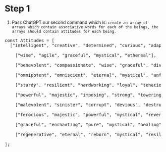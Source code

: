 # Step 1
1) Pass ChatGPT our second command which is:  ```create an array of arrays which contain associative words for each of the beings, the arrays should contain attitudes for each being.```

<pre>const Attitudes = [
  ["intelligent", "creative", "determined", "curious", "adaptable"],

    ["wise", "agile", "graceful", "mystical", "ethereal"],

    ["benevolent", "compassionate", "wise", "graceful", "divine"],

    ["omnipotent", "omniscient", "eternal", "mystical", "unfathomable"],

    ["sturdy", "resilient", "hardworking", "loyal", "tenacious"],

    ["powerful", "majestic", "imposing", "strong", "towering"],

    ["malevolent", "sinister", "corrupt", "devious", "destructive"],

    ["ferocious", "majestic", "powerful", "mystical", "revered"],

    ["graceful", "enchanting", "pure", "mystical", "healing"],

    ["regenerative", "eternal", "reborn", "mystical", "resilient"]

];</pre>
